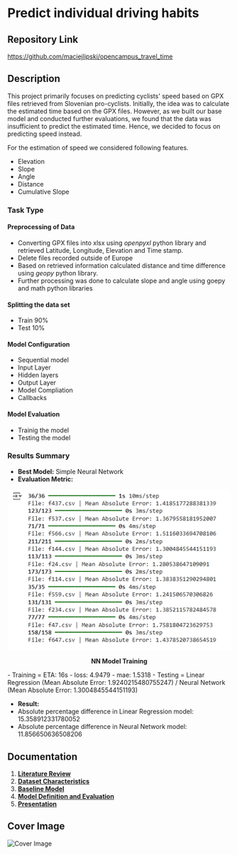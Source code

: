 # Predict individual driving habits

## Repository Link

https://github.com/maciejlipski/opencampus_travel_time

## Description

This project primarily focuses on predicting cyclists' speed based on GPX files retrieved from Slovenian pro-cyclists. Initially, the idea was to calculate the estimated time based on the GPX files. However, as we built our base model and conducted further evaluations, we found that the data was insufficient to predict the estimated time. Hence, we decided to focus on predicting speed instead.

 For the estimation of speed we considered following features.
- Elevation
- Slope
- Angle
- Distance
- Cumulative Slope

### Task Type
#### Preprocessing of Data
- Converting GPX files into xlsx using _openpyxl_ python library and retrieved Latitude, Longitude, Elevation and Time stamp.
- Delete files recorded outside of Europe
- Based on retrieved information calculated distance and time difference using _geopy_ python library.
- Further processing was done to calculate slope and angle using goepy and math python libraries

#### Splitting the data set
- Train 90%
- Test 10%

#### Model Configuration
- Sequential model
- Input Layer
- Hidden layers
- Output Layer
- Model Compliation
- Callbacks

#### Model Evaluation
- Trainig the model
- Testing the model

### Results Summary

- **Best Model:** Simple Neural Network
- **Evaluation Metric:**
 <div align="center">
  <img src="3_Model/NN Evaluation.png" alt="Figure 1: Description of the image" width="900">
  <p><strong>NN Model Training</strong></p>
</div>
- Training = ETA: 16s - loss: 4.9479 - mae: 1.5318
- Testing = Linear Regression (Mean Absolute Error: 1.9240215480755247) / Neural Network (Mean Absolute Error: 1.3004845544151193)

- **Result:**
- Absolute percentage difference in Linear Regression model: 15.358912331780052
- Absolute percentage difference in Neural Network model: 11.856650636508206

## Documentation

1. **[Literature Review](0_LiteratureReview/README.md)**
2. **[Dataset Characteristics](1_DatasetCharacteristics/README.md)**
3. **[Baseline Model](2_BaselineModel/README.md)**
4. **[Model Definition and Evaluation](3_Model/README.md)**
5. **[Presentation](4_Presentation/README.md)**

## Cover Image

![Cover Image](https://github.com/user-attachments/assets/df766913-9171-4ce0-9a3b-39d5a1d329fe)

